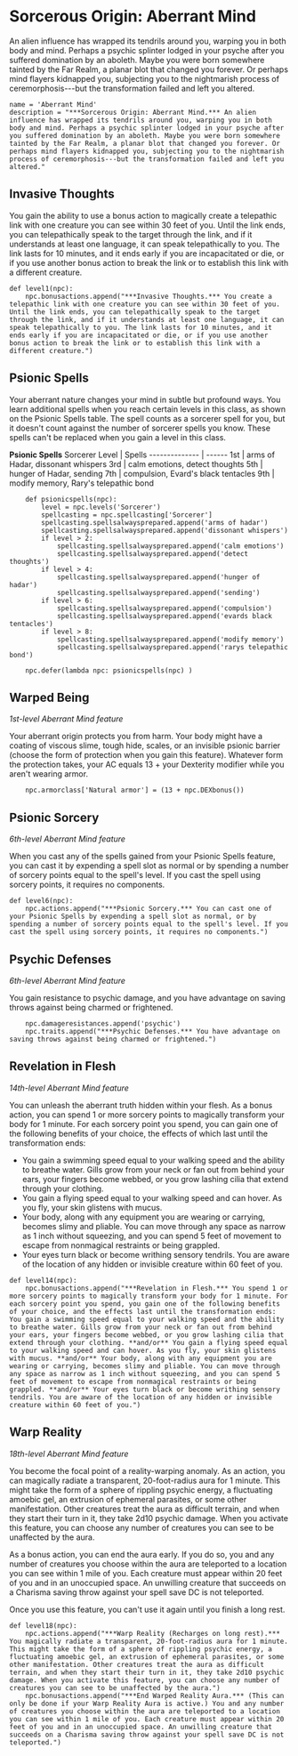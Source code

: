 # Sorcerous Origin: Aberrant Mind
An alien influence has wrapped its tendrils around you, warping you in both body and mind. Perhaps a psychic splinter lodged in your psyche after you suffered domination by an aboleth. Maybe you were born somewhere tainted by the Far Realm, a planar blot that changed you forever. Or perhaps mind flayers kidnapped you, subjecting you to the nightmarish process of ceremorphosis---but the transformation failed and left you altered.

```
name = 'Aberrant Mind'
description = "***Sorcerous Origin: Aberrant Mind.*** An alien influence has wrapped its tendrils around you, warping you in both body and mind. Perhaps a psychic splinter lodged in your psyche after you suffered domination by an aboleth. Maybe you were born somewhere tainted by the Far Realm, a planar blot that changed you forever. Or perhaps mind flayers kidnapped you, subjecting you to the nightmarish process of ceremorphosis---but the transformation failed and left you altered."
```

## Invasive Thoughts
You gain the ability to use a bonus action to magically create a telepathic link with one creature you can see within 30 feet of you. Until the link ends, you can telepathically speak to the target through the link, and if it understands at least one language, it can speak telepathically to you. The link lasts for 10 minutes, and it ends early if you are incapacitated or die, or if you use another bonus action to break the link or to establish this link with a different creature.

```
def level1(npc):
    npc.bonusactions.append("***Invasive Thoughts.*** You create a telepathic link with one creature you can see within 30 feet of you. Until the link ends, you can telepathically speak to the target through the link, and if it understands at least one language, it can speak telepathically to you. The link lasts for 10 minutes, and it ends early if you are incapacitated or die, or if you use another bonus action to break the link or to establish this link with a different creature.")
```

## Psionic Spells
Your aberrant nature changes your mind in subtle but profound ways. You learn additional spells when you reach certain levels in this class, as shown on the Psionic Spells table. The spell counts as a sorcerer spell for you, but it doesn't count against the number of sorcerer spells you know. These spells can't be replaced when you gain a level in this class.

**Psionic Spells**
Sorcerer Level | Spells 
-------------- | ------
1st | arms of Hadar, dissonant whispers
3rd | calm emotions, detect thoughts
5th | hunger of Hadar, sending
7th | compulsion, Evard's black tentacles
9th | modify memory, Rary's telepathic bond

```
    def psionicspells(npc):
        level = npc.levels('Sorcerer')
        spellcasting = npc.spellcasting['Sorcerer']
        spellcasting.spellsalwaysprepared.append('arms of hadar')
        spellcasting.spellsalwaysprepared.append('dissonant whispers')
        if level > 2:
            spellcasting.spellsalwaysprepared.append('calm emotions')
            spellcasting.spellsalwaysprepared.append('detect thoughts')
        if level > 4:
            spellcasting.spellsalwaysprepared.append('hunger of hadar')
            spellcasting.spellsalwaysprepared.append('sending')
        if level > 6:
            spellcasting.spellsalwaysprepared.append('compulsion')
            spellcasting.spellsalwaysprepared.append('evards black tentacles')
        if level > 8:
            spellcasting.spellsalwaysprepared.append('modify memory')
            spellcasting.spellsalwaysprepared.append('rarys telepathic bond')

    npc.defer(lambda npc: psionicspells(npc) )
```

## Warped Being
*1st-level Aberrant Mind feature*

Your aberrant origin protects you from harm. Your body might have a coating of viscous slime, tough hide, scales, or an invisible psionic barrier (choose the form of protection when you gain this feature). Whatever form the protection takes, your AC equals 13 + your Dexterity modifier while you aren't wearing armor.

```
    npc.armorclass['Natural armor'] = (13 + npc.DEXbonus())
```

## Psionic Sorcery
*6th-level Aberrant Mind feature*

When you cast any of the spells gained from your Psionic Spells feature, you can cast it by expending a spell slot as normal or by spending a number of sorcery points equal to the spell's level. If you cast the spell using sorcery points, it requires no components.

```
def level6(npc):
    npc.actions.append("***Psionic Sorcery.*** You can cast one of your Psionic Spells by expending a spell slot as normal, or by spending a number of sorcery points equal to the spell's level. If you cast the spell using sorcery points, it requires no components.")
```

## Psychic Defenses
*6th-level Aberrant Mind feature*

You gain resistance to psychic damage, and you have advantage on saving throws against being charmed or frightened.

```
    npc.damageresistances.append('psychic')
    npc.traits.append("***Psychic Defenses.*** You have advantage on saving throws against being charmed or frightened.")
```

## Revelation in Flesh
*14th-level Aberrant Mind feature*

You can unleash the aberrant truth hidden within your flesh. As a bonus action, you can spend 1 or more sorcery points to magically transform your body for 1 minute. For each sorcery point you spend, you can gain one of the following benefits of your choice, the effects of which last until the transformation ends:

* You gain a swimming speed equal to your walking speed and the ability to breathe water. Gills grow from your neck or fan out from behind your ears, your fingers become webbed, or you grow lashing cilia that extend through your clothing.
* You gain a flying speed equal to your walking speed and can hover. As you fly, your skin glistens with mucus.
* Your body, along with any equipment you are wearing or carrying, becomes slimy and pliable. You can move through any space as narrow as 1 inch without squeezing, and you can spend 5 feet of movement to escape from nonmagical restraints or being grappled.
* Your eyes turn black or become writhing sensory tendrils. You are aware of the location of any hidden or invisible creature within 60 feet of you.

```
def level14(npc):
    npc.bonusactions.append("***Revelation in Flesh.*** You spend 1 or more sorcery points to magically transform your body for 1 minute. For each sorcery point you spend, you gain one of the following benefits of your choice, and the effects last until the transformation ends: You gain a swimming speed equal to your walking speed and the ability to breathe water. Gills grow from your neck or fan out from behind your ears, your fingers become webbed, or you grow lashing cilia that extend through your clothing. **and/or** You gain a flying speed equal to your walking speed and can hover. As you fly, your skin glistens with mucus. **and/or** Your body, along with any equipment you are wearing or carrying, becomes slimy and pliable. You can move through any space as narrow as 1 inch without squeezing, and you can spend 5 feet of movement to escape from nonmagical restraints or being grappled. **and/or** Your eyes turn black or become writhing sensory tendrils. You are aware of the location of any hidden or invisible creature within 60 feet of you.")
```

## Warp Reality
*18th-level Aberrant Mind feature*

You become the focal point of a reality-warping anomaly. As an action, you can magically radiate a transparent, 20-foot-radius aura for 1 minute. This might take the form of a sphere of rippling psychic energy, a fluctuating amoebic gel, an extrusion of ephemeral parasites, or some other manifestation. Other creatures treat the aura as difficult terrain, and when they start their turn in it, they take 2d10 psychic damage. When you activate this feature, you can choose any number of creatures you can see to be unaffected by the aura.

As a bonus action, you can end the aura early. If you do so, you and any number of creatures you choose within the aura are teleported to a location you can see within 1 mile of you. Each creature must appear within 20 feet of you and in an unoccupied space. An unwilling creature that succeeds on a Charisma saving throw against your spell save DC is not teleported.

Once you use this feature, you can't use it again until you finish a long rest.

```
def level18(npc):
    npc.actions.append("***Warp Reality (Recharges on long rest).*** You magically radiate a transparent, 20-foot-radius aura for 1 minute. This might take the form of a sphere of rippling psychic energy, a fluctuating amoebic gel, an extrusion of ephemeral parasites, or some other manifestation. Other creatures treat the aura as difficult terrain, and when they start their turn in it, they take 2d10 psychic damage. When you activate this feature, you can choose any number of creatures you can see to be unaffected by the aura.")
    npc.bonusactions.append("***End Warped Reality Aura.*** (This can only be done if your Warp Reality Aura is active.) You and any number of creatures you choose within the aura are teleported to a location you can see within 1 mile of you. Each creature must appear within 20 feet of you and in an unoccupied space. An unwilling creature that succeeds on a Charisma saving throw against your spell save DC is not teleported.")
```
